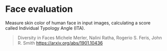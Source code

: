# Face evaluation
Measure skin color of human face in input images, calculating a score called Individual Typology Angle (ITA).

> Diversity in Faces
Michele Merler, Nalini Ratha, Rogerio S. Feris, John R. Smith
https://arxiv.org/abs/1901.10436
